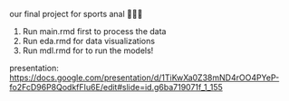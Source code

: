 our final project for sports anal 🏈🍆🏉

1. Run main.rmd first to process the data
2. Run eda.rmd for data visualizations
3. Run mdl.rmd for to run the models!


presentation: https://docs.google.com/presentation/d/1TiKwXa0Z38mND4rOO4PYeP-fo2FcD96P8QodkfFIu6E/edit#slide=id.g6ba719071f_1_155
